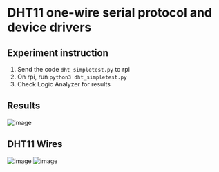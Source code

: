 # DHT11 one-wire serial protocol and device drivers
## Experiment instruction
1. Send the code `dht_simpletest.py` to rpi
2. On rpi, run `python3 dht_simpletest.py`
3. Check Logic Analyzer for results

## Results
![image](https://user-images.githubusercontent.com/46078333/201378279-671318c4-7c4c-4931-bd25-f7862ffdbed3.png)

## DHT11 Wires
![image](https://user-images.githubusercontent.com/46078333/201375735-a8a209b7-b328-471a-a92d-a2d617effefd.png)
![image](https://user-images.githubusercontent.com/46078333/201375776-fdeaf226-8a02-4c0f-af37-5d16f215a102.png)
